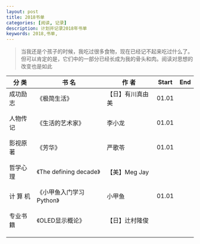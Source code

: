 ```yaml
---
layout: post
title: 2018书单
categories: [阅读, 记录]
description: 计划并记录2018年书单
keywords: 2018,书单, 
---
```


>当我还是个孩子的时候，我吃过很多食物，现在已经记不起来吃过什么了。
>但可以肯定的是，它们中的一部分已经长成为我的骨头和肉。阅读对思想的改变也是如此


|    分  类      |       书  名           |    作  者      | Start |  End  |
|------|------|------|------|------|
|    成功励志    |      《极简生活》      |【日】有川真由美| 01.01 |       |
|                |                        |                |       |       |
|                |                        |                |       |       |
|    人物传记    |    《生活的艺术家》    |      李小龙    | 01.01 |       |
|                |                        |                |       |       |
|                |                        |                |       |       |
|    影视原著    |        《芳华》        |      严歌苓    | 01.01 |       |
|                |                        |                |       |       |
|                |                        |                |       |       |
|    哲学心理    |《The defining decade》 | 【美】Meg Jay  |       |       |
|                |                        |                |       |       |
|                |                        |                |       |       |
|    计 算 机    |《小甲鱼入门学习Python》|     小甲鱼     | 01.01 |       |
|                |                        |                |       |       |
|                |                        |                |       |       |
|    专业书籍    |    《OLED显示概论》    | 【日】辻村隆俊 |       |       |
|                |                        |                |       |       |
|                |                        |                |       |       |
|                |                        |                |       |       |